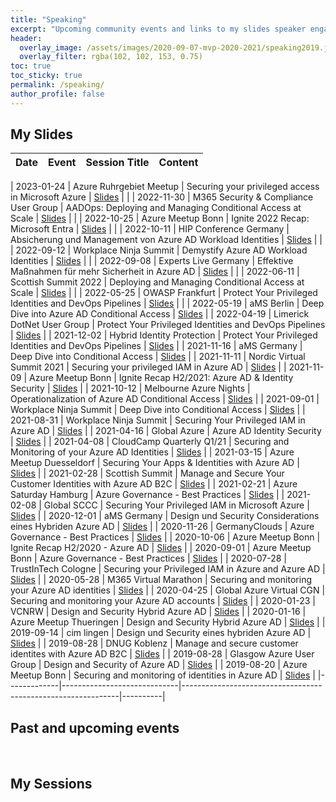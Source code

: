 ```yaml
---
title: "Speaking"
excerpt: "Upcoming community events and links to my slides speaker engagements"
header:
  overlay_image: /assets/images/2020-09-07-mvp-2020-2021/speaking2019.jpeg
  overlay_filter: rgba(102, 102, 153, 0.75)
toc: true
toc_sticky: true  
permalink: /speaking/
author_profile: false
---
```


## My Slides

| Date        | Event                       | Session Title                                                | Content  |
|-------------|-----------------------------|--------------------------------------------------------------|----------|


| 2023-01-24  | Azure Ruhrgebiet Meetup | Securing your privileged access in Microsoft Azure | [Slides](https://github.com/Cloud-Architekt/meetups/blob/master/2023-01-24%20Azure-Ruhrgebiet%20-%20Securing-privileged-access-Azure.pdf) | |
| 2022-11-30  | M365 Security & Compliance User Group    | AADOps: Deploying and Managing Conditional Access at Scale | [Slides](https://github.com/Cloud-Architekt/meetups/blob/master/2022-11-30%20M365SANDCUG-AADOps-Operationalization-of-Conditional%20Access.pdf) | |
| 2022-10-25  | Azure Meetup Bonn     | Ignite 2022 Recap: Microsoft Entra                       | [Slides](https://github.com/Cloud-Architekt/meetups/blob/master/2022-10-25%20AzBonn-Ignite-Recap-2022.pdf) | |
| 2022-10-11  | HIP Conference Germany      | Absicherung und Management von Azure AD Workload Identities  | [Slides](https://github.com/Cloud-Architekt/meetups/blob/master/2022-10-11%20HIPGermany-Absicherung-und-Management-AzureAD-WorkloadIdentities.pdf) | |
| 2022-09-12  | Workplace Ninja Summit      | Demystify Azure AD Workload Identities                       | [Slides](https://github.com/Cloud-Architekt/meetups/blob/master/2022-09-12%20WPNinjaSummit-Demystify-AzureAD-Workload-Identities.pdf) | |
| 2022-09-08  | Experts Live Germany        | Effektive Maßnahmen für mehr Sicherheit in Azure AD          | [Slides](https://github.com/Cloud-Architekt/meetups/blob/master/2022-09-08%20ExpertsLiveGermany-Effektive-Massnahmen-fuer-mehr-AAD-Sicherheit.pdf) | |
| 2022-06-11  | Scottish Summit 2022        | Deploying and Managing Conditional Access at Scale           | [Slides](https://github.com/Cloud-Architekt/meetups/blob/master/2022-06-10%20ScottishSummit-Deploying-and-Managing-ConditionalAccess-at-Scale.pdf) | |
| 2022-05-25  | OWASP Frankfurt             | Protect Your Privileged Identities and DevOps Pipelines      | [Slides](https://github.com/Cloud-Architekt/meetups/blob/master/2022-05-25%20OWASP%20Frankfurt%20-%20Securing%20Azure%20AD.pdf) | |
| 2022-05-19  | aMS Berlin                  | Deep Dive into Azure AD Conditional Access                   | [Slides](https://github.com/Cloud-Architekt/meetups/blob/master/2022-05-19%20aMS%20Berlin%20-%20Deep%20Dive%20Conditional%20Access.pdf) |
| 2022-04-19  | Limerick DotNet User Group  | Protect Your Privileged Identities and DevOps Pipelines      | [Slides](https://github.com/Cloud-Architekt/meetups/blob/master/2022-04-19%20LDNA%20-%20Protect-Your-Privileged-IAM-and-DevOps-Pipelines.pdf) |
| 2021-12-02  | Hybrid Identity Protection  | Protect Your Privileged Identities and DevOps Pipelines      | [Slides](https://github.com/Cloud-Architekt/meetups/blob/master/2021-12-02%20HIPC%20-%20Securing-privileged-identities-and-pipelines.pdf) |
| 2021-11-16  | aMS Germany                 | Deep Dive into Conditional Access                            | [Slides](https://github.com/Cloud-Architekt/meetups/blob/master/2021-11-16%20aMS%20Germany%20-%20Deep%20Dive%20Conditional%20Access.pdf) |
| 2021-11-11  | Nordic Virtual Summit 2021  | Securing your privileged IAM in Azure AD                     | [Slides](https://github.com/Cloud-Architekt/meetups/blob/master/2021-11-11%20NVSummit%20-%20Securing-privileged-identities-and-access-in-AAD.pdf) |
| 2021-11-09  | Azure Meetup Bonn           | Ignite Recap H2/2021: Azure AD & Identity Security           | [Slides](https://github.com/Cloud-Architekt/meetups/blob/master/2021-11-09%20AzBonn-Ignite-Recap-2021.pdf) |
| 2021-10-12  | Melbourne Azure Nights      | Operationalization of Azure AD Conditional Access            | [Slides](https://github.com/Cloud-Architekt/meetups/blob/master/2021-10-12%20MelbourneAzureNights%20-%20AADOps%20Operationalization%20of%20CA.pdf) |
| 2021-09-01  | Workplace Ninja Summit      | Deep Dive into Conditional Access                            | [Slides](https://github.com/Cloud-Architekt/meetups/blob/master/2021-09-01%20WPNinjaS%20-%20Deep-Dive-Conditional-Access.pdf) |
| 2021-08-31  | Workplace Ninja Summit      | Securing Your Privileged IAM in Azure AD                     | [Slides](https://github.com/Cloud-Architekt/meetups/blob/master/2021-08-31%20WPNinjaS%20-%20Securing-your-privileged-IAM-AzureAD.pdf) |
| 2021-04-16  | Global Azure                | Azure AD Identity Security                                   | [Slides](https://github.com/Cloud-Architekt/meetups/blob/master/2021-04-16%20Global%20Azure%20-%20Azure%20AD%20Identity%20Security.pdf) |
| 2021-04-08  | CloudCamp Quarterly Q1/21   | Securing and Monitoring of your Azure AD Identities          | [Slides](https://github.com/Cloud-Architekt/meetups/blob/master/2021-04-08%20CloudCamp%20Q1%20-%20Securing-and-Monitoring-Your-Identities-with-AzureAD.pdf) |
| 2021-03-15  | Azure Meetup Duesseldorf    | Securing Your Apps & Identities with Azure AD                | [Slides](https://github.com/Cloud-Architekt/meetups/blob/master/2021-03-15%20AzDUS%20-%20Securing-Your-Apps-Identities-with-AzureAD-CA.pdf) |
| 2021-02-28  | Scottish Summit             | Manage and Secure Your Customer Identities with Azure AD B2C | [Slides](https://github.com/Cloud-Architekt/meetups/blob/master/2021-02-27%20Scottish%20Summit%20Manage-and-securing-AzureAD-B2C.pdf) |
| 2021-02-21  | Azure Saturday Hamburg      | Azure Governance - Best Practices                            | [Slides](https://github.com/GregorReimling/Conferences/blob/master/2102%20Azure%20Saturday%20HH%20-%20Azure%20Gov%20Best%20Practices.pdf) |
| 2021-02-08  | Global SCCC                 | Securing Your Privileged IAM in Microsoft Azure              | [Slides](https://github.com/Cloud-Architekt/meetups/blob/master/2021-02-08%20GCC%20Securing-Privileged-Identity-and-Access.pdf) |
| 2020-12-01  | aMS Germany                 | Design und Security Considerations eines Hybriden Azure AD   | [Slides](https://github.com/Cloud-Architekt/meetups/blob/master/2020-12-01%20aMS%20Germany%20-%20Design-Security-hybriden-AzureAD.pdf) |
| 2020-11-26  | GermanyClouds               | Azure Governance - Best Practices                            | [Slides](https://github.com/GregorReimling/Conferences/blob/master/1120%20Azure%20Governance%20Best%20Practice%20GermanyClouds%20with%20Thomas%20Naunheim.pdf) |
| 2020-10-06  | Azure Meetup Bonn           | Ignite Recap H2/2020 - Azure AD                              | [Slides](https://github.com/Cloud-Architekt/meetups/blob/master/2020-10-06%20AzureBonn-Ignite-Recap-AzureAD.pdf) | 
| 2020-09-01  | Azure Meetup Bonn           | Azure Governance - Best Practices                            | [Slides](https://github.com/Cloud-Architekt/meetups/blob/master/2019-08-20%20AzBonn-Securing-and-monitoring-AAD.pdf) | 
| 2020-07-28  | TrustInTech Cologne         | Securing your Privileged IAM in Azure and Azure AD           | [Slides](https://github.com/Cloud-Architekt/meetups/blob/master/2020-07-28-TrustInTech%20Securing-your-privileged-identity-and-access-Azure.pdf) | 
| 2020-05-28  | M365 Virtual Marathon       | Securing and monitoring your Azure AD identities             | [Slides](https://github.com/Cloud-Architekt/meetups/blob/master/2020-05-27%20M365VM%20-%20Securing-and-Monitoring-AzureAD-identities.pdf) | 
| 2020-04-25  | Global Azure Virtual CGN    | Securing and monitoring your Azure AD accounts               | [Slides](https://github.com/Cloud-Architekt/meetups/blob/master/2020-04-25%20Global-Azure-Securing-and-Monitoring-AzureAD-Identities.pdf) | 
| 2020-01-23  | VCNRW                       | Design and Security Hybrid Azure AD                          | [Slides](https://github.com/Cloud-Architekt/meetups/blob/master/2020-01-23%20vcnrw-Design-Security-hybriden-AzureAD.pdf) | 
| 2020-01-16  | Azure Meetup Thueringen     | Design and Security Hybrid Azure AD                          | [Slides](https://github.com/Cloud-Architekt/meetups/blob/master/2020-01-16%20Az-Thueringen-Design-Security-Hybrid-AzureAD.pdf) | 
| 2019-09-14  | cim lingen                  | Design und Security eines hybriden Azure AD                  | [Slides](https://github.com/Cloud-Architekt/meetups/blob/master/2019-09-14%20cimlingen-Design%20und%20Security%20eines%20hybriden%20Azure%20AD.pdf) |
| 2019-08-28  | DNUG Koblenz                | Manage and secure customer identites with Azure AD B2C       | [Slides](https://github.com/Cloud-Architekt/meetups/blob/master/2019-12-11%20DNUGKoblenz-Manage-and-securing-AzureAD-B2C.pdf) | 
| 2019-08-28  | Glasgow Azure User Group    | Design and Security of Azure AD                              | [Slides](https://github.com/Cloud-Architekt/meetups/blob/master/2019-08-28%20GAUG-Hybrid%20Identity%20design%20and%20security.pdf) | 
| 2019-08-20  | Azure Meetup Bonn           | Securing and monitoring of identities in Azure AD            | [Slides](https://github.com/Cloud-Architekt/meetups/blob/master/2019-08-20%20AzBonn-Securing-and-monitoring-AAD.pdf) |
|-------------|-----------------------------|--------------------------------------------------------------|----------|

## Past and upcoming events
<script type="text/javascript" src="https://sessionize.com/api/speaker/events/69a89ff8-d069-43d3-bb82-e545f29a17f1/0x0x3fb393x"></script>
<br/>

## My Sessions
   <script type="text/javascript" src="https://sessionize.com/api/speaker/sessions/69a89ff8-d069-43d3-bb82-e545f29a17f1/0x0x3fb393x"></script>
